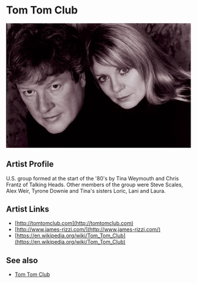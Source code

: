 # Tom Tom Club

![](../../assets/artists/Tom_Tom_Club.png)

## Artist Profile

U.S. group formed at the start of the '80's by Tina Weymouth and Chris Frantz of Talking Heads. Other members of the group were Steve Scales, Alex Weir, Tyrone Downie and Tina's sisters Loric, Lani and Laura.

## Artist Links

- [http://tomtomclub.com](http://tomtomclub.com)
- [http://www.james-rizzi.com/](http://www.james-rizzi.com/)
- [https://en.wikipedia.org/wiki/Tom_Tom_Club](https://en.wikipedia.org/wiki/Tom_Tom_Club)


## See also

- [Tom Tom Club](Tom_Tom_Club.md)
